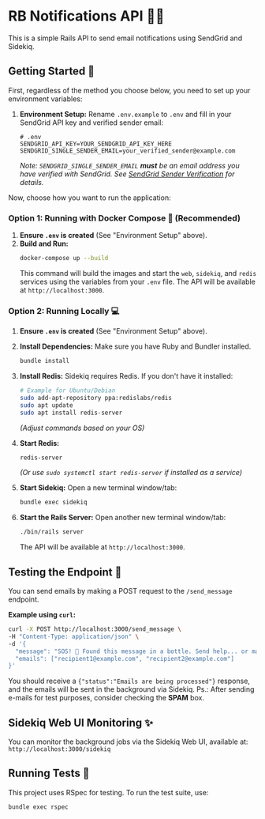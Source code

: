# RB Notifications API 📧🚀

This is a simple Rails API to send email notifications using SendGrid and Sidekiq.

## Getting Started 🏁

First, regardless of the method you choose below, you need to set up your environment variables:

1.  **Environment Setup:**
    Rename `.env.example` to `.env` and fill in your SendGrid API key and verified sender email:
    ```plaintext
    # .env
    SENDGRID_API_KEY=YOUR_SENDGRID_API_KEY_HERE
    SENDGRID_SINGLE_SENDER_EMAIL=your_verified_sender@example.com
    ```
    *Note: `SENDGRID_SINGLE_SENDER_EMAIL` **must** be an email address you have verified with SendGrid. See [SendGrid Sender Verification](https://docs.sendgrid.com/ui/sending-email/sender-verification) for details.*

Now, choose how you want to run the application:

### Option 1: Running with Docker Compose 🐳 (Recommended)

1.  **Ensure `.env` is created** (See "Environment Setup" above).
2.  **Build and Run:**
    ```bash
    docker-compose up --build
    ```
    This command will build the images and start the `web`, `sidekiq`, and `redis` services using the variables from your `.env` file. The API will be available at `http://localhost:3000`.

### Option 2: Running Locally 💻

1.  **Ensure `.env` is created** (See "Environment Setup" above).
2.  **Install Dependencies:**
    Make sure you have Ruby and Bundler installed.
    ```bash
    bundle install
    ```

3.  **Install Redis:**
    Sidekiq requires Redis. If you don't have it installed:
    ```bash
    # Example for Ubuntu/Debian
    sudo add-apt-repository ppa:redislabs/redis
    sudo apt update
    sudo apt install redis-server
    ```
    *(Adjust commands based on your OS)*

4.  **Start Redis:**
    ```bash
    redis-server
    ```
    *(Or use `sudo systemctl start redis-server` if installed as a service)*

5.  **Start Sidekiq:**
    Open a new terminal window/tab:
    ```bash
    bundle exec sidekiq
    ```

6.  **Start the Rails Server:**
    Open another new terminal window/tab:
    ```bash
    ./bin/rails server
    ```
    The API will be available at `http://localhost:3000`.

## Testing the Endpoint 🧪

You can send emails by making a POST request to the `/send_message` endpoint.

**Example using `curl`:**

```bash
curl -X POST http://localhost:3000/send_message \
-H "Content-Type: application/json" \
-d '{
  "message": "SOS! 🌊 Found this message in a bottle. Send help... or maybe just pizza? 🍕 Stranded on a digital island! 🏝️",
  "emails": ["recipient1@example.com", "recipient2@example.com"]
}'
```

You should receive a `{"status":"Emails are being processed"}` response, and the emails will be sent in the background via Sidekiq.
Ps.: After sending e-mails for test purposes, consider checking the **SPAM** box.

## Sidekiq Web UI Monitoring ✨

You can monitor the background jobs via the Sidekiq Web UI, available at:
`http://localhost:3000/sidekiq`

## Running Tests 🧪

This project uses RSpec for testing. To run the test suite, use:

```bash
bundle exec rspec
```
